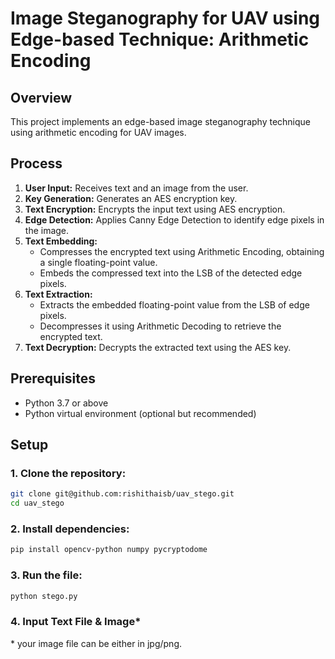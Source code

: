 # Image Steganography for UAV using Edge-based Technique: Arithmetic Encoding

## Overview
This project implements an edge-based image steganography technique using arithmetic encoding for UAV images.

## Process
1. **User Input:** Receives text and an image from the user.
2. **Key Generation:** Generates an AES encryption key.
3. **Text Encryption:** Encrypts the input text using AES encryption.
4. **Edge Detection:** Applies Canny Edge Detection to identify edge pixels in the image.
5. **Text Embedding:**
   - Compresses the encrypted text using Arithmetic Encoding, obtaining a single floating-point value.
   - Embeds the compressed text into the LSB of the detected edge pixels.
6. **Text Extraction:**
   - Extracts the embedded floating-point value from the LSB of edge pixels.
   - Decompresses it using Arithmetic Decoding to retrieve the encrypted text.
7. **Text Decryption:** Decrypts the extracted text using the AES key.

## Prerequisites
- Python 3.7 or above
- Python virtual environment (optional but recommended)

## Setup
### 1. Clone the repository:
```bash
git clone git@github.com:rishithaisb/uav_stego.git
cd uav_stego
```
### 2. Install dependencies:
```bash
pip install opencv-python numpy pycryptodome
```
### 3. Run the file:
```bash
python stego.py
```
### 4. Input Text File & Image*
\* your image file can be either in jpg/png.

